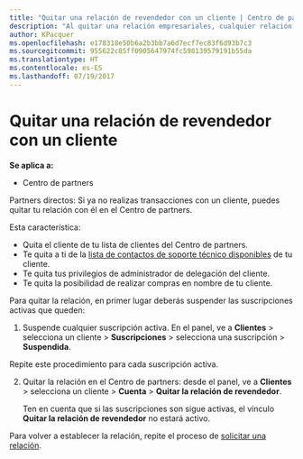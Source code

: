 ```yaml
---
title: "Quitar una relación de revendedor con un cliente | Centro de partners"
description: "Al quitar una relación empresariales, cualquier relación cerrada de negocio desaparecerá de la vista en el Centro de partners."
author: KPacquer
ms.openlocfilehash: e178318e50b6a2b3bb7a6d7ecf7ec83f6d93b7c3
ms.sourcegitcommit: 955622c85ff0905647974fc598139579191b55da
ms.translationtype: HT
ms.contentlocale: es-ES
ms.lasthandoff: 07/19/2017
---
```

# <a name="remove-a-reseller-relationship-with-a-customer"></a>Quitar una relación de revendedor con un cliente

**Se aplica a:**

-   Centro de partners

Partners directos: Si ya no realizas transacciones con un cliente, puedes quitar tu relación con él en el Centro de partners. 

Esta característica:
*  Quita el cliente de tu lista de clientes del Centro de partners.
*  Te quita a ti de la [lista de contactos de soporte técnico disponibles](assign-support-contacts.md) de tu cliente.
*  Te quita tus privilegios de administrador de delegación del cliente.
*  Te quita la posibilidad de realizar compras en nombre de tu cliente.

Para quitar la relación, en primer lugar deberás suspender las suscripciones activas que queden:

1.  Suspende cualquier suscripción activa. En el panel, ve a **Clientes** > selecciona un cliente > **Suscripciones** > selecciona una suscripción > **Suspendida**. 

   Repite este procedimiento para cada suscripción activa.

2.  Quitar la relación en el Centro de partners: desde el panel, ve a **Clientes** > selecciona un cliente > **Cuenta** > **Quitar la relación de revendedor**.

    Ten en cuenta que si las suscripciones son sigue activas, el vínculo **Quitar la relación de revendedor** no estará activo. 

Para volver a establecer la relación, repite el proceso de [solicitar una relación](request-a-relationship-with-a-customer.md).
